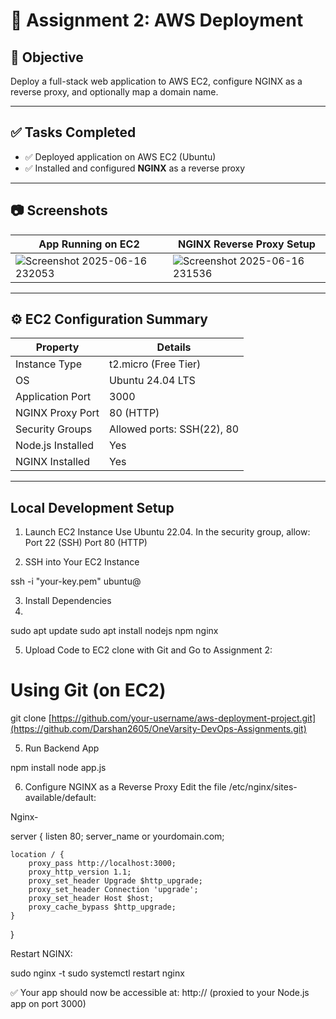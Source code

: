 # 🚀 Assignment 2: AWS Deployment

## 📌 Objective
Deploy a full-stack web application to AWS EC2, configure NGINX as a reverse proxy, and optionally map a domain name.

---

## ✅ Tasks Completed

- ✅ Deployed application on AWS EC2 (Ubuntu)
- ✅ Installed and configured **NGINX** as a reverse proxy
  
---

## 📷 Screenshots

| App Running on EC2                                                                                     | NGINX Reverse Proxy Setup                                                                             |
|-------------------------------------------------------------------------------------------------------|-------------------------------------------------------------------------------------------------------|
| ![Screenshot 2025-06-16 232053](https://github.com/user-attachments/assets/e1072e4a-5f7d-487a-9a54-3c3feca083a1) | ![Screenshot 2025-06-16 231536](https://github.com/user-attachments/assets/25dfd929-331c-4385-aced-4de54032e160) |

---

## ⚙️ EC2 Configuration Summary

| Property            | Details                       |
|---------------------|-------------------------------|
| Instance Type       | t2.micro (Free Tier)          |
| OS                  | Ubuntu 24.04 LTS              |
| Application Port    | 3000                          |
| NGINX Proxy Port    | 80 (HTTP)                     |
| Security Groups     | Allowed ports: SSH(22), 80    |
| Node.js Installed   | Yes                           |
| NGINX Installed     | Yes                           |


---

## Local Development Setup

1. Launch EC2 Instance
Use Ubuntu 22.04.
In the security group, allow:
Port 22 (SSH)
Port 80 (HTTP)

2. SSH into Your EC2 Instance

ssh -i "your-key.pem" ubuntu@<your-ec2-public-ip>

3. Install Dependencies
4. 
sudo apt update
sudo apt install nodejs npm nginx

5. Upload Code to EC2
clone with Git and Go to Assignment 2:

# Using Git (on EC2)
git clone [https://github.com/your-username/aws-deployment-project.git](https://github.com/Darshan2605/OneVarsity-DevOps-Assignments.git)

5. Run Backend App

npm install
node app.js   

6. Configure NGINX as a Reverse Proxy
Edit the file /etc/nginx/sites-available/default:

Nginx-

server {
    listen 80;
    server_name <your-ec2-ip> or yourdomain.com;

    location / {
        proxy_pass http://localhost:3000;
        proxy_http_version 1.1;
        proxy_set_header Upgrade $http_upgrade;
        proxy_set_header Connection 'upgrade';
        proxy_set_header Host $host;
        proxy_cache_bypass $http_upgrade;
    }
}

Restart NGINX:

sudo nginx -t
sudo systemctl restart nginx

✅ Your app should now be accessible at:
http://<your-ec2-ip> (proxied to your Node.js app on port 3000)

